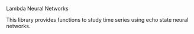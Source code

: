 Lambda Neural Networks

This library provides functions to study time series using echo state neural networks.